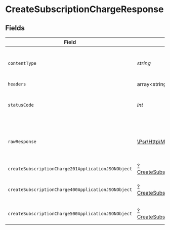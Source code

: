 # CreateSubscriptionChargeResponse


## Fields

| Field                                                                                                                | Type                                                                                                                 | Required                                                                                                             | Description                                                                                                          |
| -------------------------------------------------------------------------------------------------------------------- | -------------------------------------------------------------------------------------------------------------------- | -------------------------------------------------------------------------------------------------------------------- | -------------------------------------------------------------------------------------------------------------------- |
| `contentType`                                                                                                        | *string*                                                                                                             | :heavy_check_mark:                                                                                                   | HTTP response content type for this operation                                                                        |
| `headers`                                                                                                            | array<string, array<*string*>>                                                                                       | :heavy_minus_sign:                                                                                                   | N/A                                                                                                                  |
| `statusCode`                                                                                                         | *int*                                                                                                                | :heavy_check_mark:                                                                                                   | HTTP response status code for this operation                                                                         |
| `rawResponse`                                                                                                        | [\Psr\Http\Message\ResponseInterface](https://www.php-fig.org/psr/psr-7/#33-psrhttpmessageresponseinterface)         | :heavy_minus_sign:                                                                                                   | Raw HTTP response; suitable for custom response parsing                                                              |
| `createSubscriptionCharge201ApplicationJSONObject`                                                                   | [?CreateSubscriptionCharge201ApplicationJSON](../../models/operations/CreateSubscriptionCharge201ApplicationJSON.md) | :heavy_minus_sign:                                                                                                   | OK                                                                                                                   |
| `createSubscriptionCharge400ApplicationJSONObject`                                                                   | [?CreateSubscriptionCharge400ApplicationJSON](../../models/operations/CreateSubscriptionCharge400ApplicationJSON.md) | :heavy_minus_sign:                                                                                                   | Error response for validation                                                                                        |
| `createSubscriptionCharge500ApplicationJSONObject`                                                                   | [?CreateSubscriptionCharge500ApplicationJSON](../../models/operations/CreateSubscriptionCharge500ApplicationJSON.md) | :heavy_minus_sign:                                                                                                   | General error response                                                                                               |
